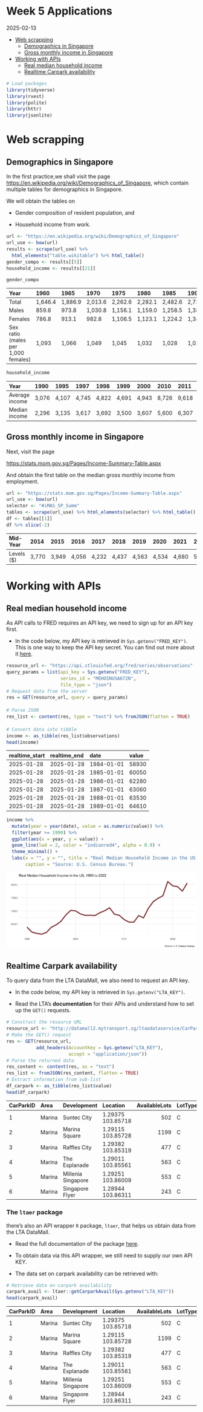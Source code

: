 Week 5 Applications
================
2025-02-13

- [Web scrapping](#web-scrapping)
  - [Demographics in Singapore](#demographics-in-singapore)
  - [Gross monthly income in
    Singapore](#gross-monthly-income-in-singapore)
- [Working with APIs](#working-with-apis)
  - [Real median household income](#real-median-household-income)
  - [Realtime Carpark availability](#realtime-carpark-availability)

``` r
# Load packages
library(tidyverse)
library(rvest)
library(polite)
library(httr)
library(jsonlite)
```

# Web scrapping

## Demographics in Singapore

In the first practice,we shall visit the page
<https://en.wikipedia.org/wiki/Demographics_of_Singapore>, which contain
multiple tables for demographics in Singapore.

We will obtain the tables on

- Gender composition of resident population, and

- Household income from work.

``` r
url <- "https://en.wikipedia.org/wiki/Demographics_of_Singapore"
url_use <- bow(url)
results <- scrape(url_use) %>% 
  html_elements("table.wikitable") %>% html_table()
gender_compo <- results[[5]]
household_income <- results[[21]]
```

``` r
gender_compo
```

<div class="kable-table">

| Year | 1960 | 1965 | 1970 | 1975 | 1980 | 1985 | 1990 | 1995 | 2000 | 2005 | 2010 | 2015 | 2020 |
|:---|:---|:---|:---|:---|:---|:---|:---|:---|:---|:---|:---|:---|:---|
| Total | 1,646.4 | 1,886.9 | 2,013.6 | 2,262.6 | 2,282.1 | 2,482.6 | 2,735.9 | 3,013.5 | 3,273.4 | 3,467.8 | 3,771.7 | 3,902.7 | 4,044.2 |
| Males | 859.6 | 973.8 | 1,030.8 | 1,156.1 | 1,159.0 | 1,258.5 | 1,386.3 | 1,514.0 | 1,634.7 | 1,721.1 | 1,861.1 | 1,916.6 | 1,977.6 |
| Females | 786.8 | 913.1 | 982.8 | 1,106.5 | 1,123.1 | 1,224.2 | 1,349.6 | 1,499.5 | 1,638.7 | 1,746.7 | 1,910.6 | 1,986.1 | 2,066.7 |
| Sex ratio (males per 1,000 females) | 1,093 | 1,066 | 1,049 | 1,045 | 1,032 | 1,028 | 1,027 | 1,010 | 998 | 985 | 974 | 965 | 957 |

</div>

``` r
household_income
```

<div class="kable-table">

| Year           | 1990  | 1995  | 1997  | 1998  | 1999  | 2000  | 2010  | 2011  | 2017   |
|:---------------|:------|:------|:------|:------|:------|:------|:------|:------|:-------|
| Average income | 3,076 | 4,107 | 4,745 | 4,822 | 4,691 | 4,943 | 8,726 | 9,618 | 11,589 |
| Median income  | 2,296 | 3,135 | 3,617 | 3,692 | 3,500 | 3,607 | 5,600 | 6,307 | 8,846  |

</div>

## Gross monthly income in Singapore

Next, visit the page

<https://stats.mom.gov.sg/Pages/Income-Summary-Table.aspx>

And obtain the first table on the median gross monthly income from
employment.

``` r
url <- "https://stats.mom.gov.sg/Pages/Income-Summary-Table.aspx"
url_use <- bow(url)
selector <- "#iMAS_SP_Summ"
tables <- scrape(url_use) %>% html_elements(selector) %>% html_table() # list of 6
df <- tables[[1]]
df %>% slice(-2)
```

<div class="kable-table">

| Mid-Year    | 2014  | 2015  | 2016  | 2017  | 2018  | 2019  | 2020  | 20​21  | 2022  | 2023  | 2024  |
|:------------|:------|:------|:------|:------|:------|:------|:------|:------|:------|:------|:------|
| Levels (\$) | 3,770 | 3,949 | 4,056 | 4,232 | 4,437 | 4,563 | 4,534 | 4,680 | 5,070 | 5,197 | 5,500 |

</div>

# Working with APIs

## Real median household income

As API calls to FRED requires an API key, we need to sign up for an API
key first.

- In the code below, my API key is retrieved in
  `Sys.getenv("FRED_KEY")`. This is one way to keep the API key secret.
  You can find out more about it
  [here](https://daattali.gitbooks.io/stat545-ubc-github-io/content/bit003_api-key-env-var.html).

``` r
resource_url <- "https://api.stlouisfed.org/fred/series/observations"
query_params = list(api_key = Sys.getenv("FRED_KEY"),
                    series_id = "MEHOINUSA672N",
                    file_type = "json")
# Request data from the server
res = GET(resource_url, query = query_params)

# Parse JSON
res_list <- content(res, type = "text") %>% fromJSON(flatten = TRUE)

# Convert data into tibble
income <- as_tibble(res_list$observations)
head(income)
```

<div class="kable-table">

| realtime_start | realtime_end | date       | value |
|:---------------|:-------------|:-----------|:------|
| 2025-01-28     | 2025-01-28   | 1984-01-01 | 58930 |
| 2025-01-28     | 2025-01-28   | 1985-01-01 | 60050 |
| 2025-01-28     | 2025-01-28   | 1986-01-01 | 62280 |
| 2025-01-28     | 2025-01-28   | 1987-01-01 | 63060 |
| 2025-01-28     | 2025-01-28   | 1988-01-01 | 63530 |
| 2025-01-28     | 2025-01-28   | 1989-01-01 | 64610 |

</div>

``` r
income %>%
  mutate(year = year(date), value = as.numeric(value)) %>%
  filter(year >= 1990) %>%
  ggplot(aes(x = year, y = value)) +
  geom_line(lwd = 2, color = "indianred4", alpha = 0.9) +
  theme_minimal() +
  labs(x = "", y = "", title = "Real Median Household Income in the US, 1990 to 2022",
       caption = "Source: U.S. Census Bureau.")
```

![](Applications_files/figure-gfm/unnamed-chunk-7-1.png)<!-- -->

## Realtime Carpark availability

To query data from the LTA DataMall, we also need to request an API key.

- In the code below, my API key is retrieved in `Sys.getenv("LTA_KEY")`.

- Read the LTA’s **documentation** for their APIs and understand how to
  set up the `GET()` requests.

``` r
# Construct the resource URL
resource_url <- "http://datamall2.mytransport.sg/ltaodataservice/CarParkAvailabilityv2"
# Make the GET() request
res <- GET(resource_url, 
           add_headers(AccountKey = Sys.getenv("LTA_KEY"),
                       accept = "application/json"))
# Parse the returned data
res_content <- content(res, as = "text")
res_list <- fromJSON(res_content, flatten = TRUE)
# Extract information from sub-list
df_carpark <- as_tibble(res_list$value)
head(df_carpark)
```

<div class="kable-table">

| CarParkID | Area | Development | Location | AvailableLots | LotType | Agency |
|:---|:---|:---|:---|---:|:---|:---|
| 1 | Marina | Suntec City | 1.29375 103.85718 | 502 | C | LTA |
| 2 | Marina | Marina Square | 1.29115 103.85728 | 1199 | C | LTA |
| 3 | Marina | Raffles City | 1.29382 103.85319 | 477 | C | LTA |
| 4 | Marina | The Esplanade | 1.29011 103.85561 | 563 | C | LTA |
| 5 | Marina | Millenia Singapore | 1.29251 103.86009 | 553 | C | LTA |
| 6 | Marina | Singapore Flyer | 1.28944 103.86311 | 243 | C | LTA |

</div>

### The `ltaer` package

there’s also an API wrapper `R` package, `ltaer`, that helps us obtain
data from the LTA DataMall.

- Read the full documentation of the package
  [here](https://shaunkhoo.github.io/ltaer/index.html).

- To obtain data via this API wrapper, we still need to supply our own
  API KEY.

- The data set on carpark availability can be retrieved with:

``` r
# Retrieve data on carpark availability
carpark_avail <- ltaer::getCarparkAvail(Sys.getenv("LTA_KEY"))
head(carpark_avail)
```

<div class="kable-table">

| CarParkID | Area | Development | Location | AvailableLots | LotType | Agency | lat | lng |
|:---|:---|:---|:---|---:|:---|:---|:---|:---|
| 1 | Marina | Suntec City | 1.29375 103.85718 | 502 | C | LTA | 1.29375 | 103.85718 |
| 2 | Marina | Marina Square | 1.29115 103.85728 | 1199 | C | LTA | 1.29115 | 103.85728 |
| 3 | Marina | Raffles City | 1.29382 103.85319 | 477 | C | LTA | 1.29382 | 103.85319 |
| 4 | Marina | The Esplanade | 1.29011 103.85561 | 563 | C | LTA | 1.29011 | 103.85561 |
| 5 | Marina | Millenia Singapore | 1.29251 103.86009 | 553 | C | LTA | 1.29251 | 103.86009 |
| 6 | Marina | Singapore Flyer | 1.28944 103.86311 | 243 | C | LTA | 1.28944 | 103.86311 |

</div>
